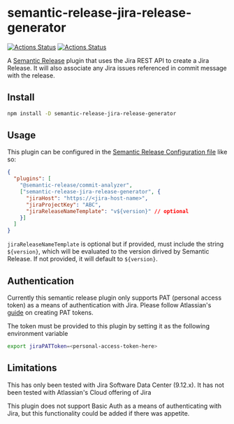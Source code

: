 # semantic-release-jira-release-generator

[![Actions Status](https://github.com/jgcrunden/semantic-release-jira-release-generator/workflows/CI/badge.svg)](https://github.com/jgcrunden/semantic-release-jira-release-generator/actions)
[![Actions Status](https://github.com/jgcrunden/semantic-release-jira-release-generator/workflows/Release/badge.svg)](https://github.com/jgcrunden/semantic-release-jira-release-generator/actions)


A [Semantic Release](https://github.com/semantic-release/semantic-release) plugin that uses the Jira REST API to create a Jira Release. It will also associate any Jira issues referenced in commit message with the release.

## Install

```bash
npm install -D semantic-release-jira-release-generator
```

## Usage

This plugin can be configured in the [Semantic Release Configuration file](https://github.com/semantic-release/semantic-release/blob/master/docs/usage/configuration.md#configuration) like so:

```json
{
  "plugins": [
    "@semantic-release/commit-analyzer",
    ["semantic-release-jira-release-generator", {
      "jiraHost": "https://<jira-host-name>",
      "jiraProjectKey": "ABC",
      "jiraReleaseNameTemplate": "v${version}" // optional
    }]
  ]
}
```
`jiraReleaseNameTemplate` is optional but if provided, must include the string `${version}`, which will be evaluated to the version dirived by Semantic Release. If not provided, it will default to `${version}`.

## Authentication

Currently this semantic release plugin only supports PAT (personal access token) as a means of authentication with Jira. Please follow Atlassian's [guide](https://confluence.atlassian.com/enterprise/using-personal-access-tokens-1026032365.html) on creating PAT tokens.

The token must be provided to this plugin by setting it as the following environment variable
```bash
export jiraPATToken=<personal-access-token-here>
```

## Limitations

This has only been tested with Jira Software Data Center (9.12.x). It has not been tested with Atlassian's Cloud offering of Jira

This plugin does not support Basic Auth as a means of authenticating with Jira, but this functionality could be added if there was appetite.
